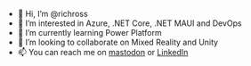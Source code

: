 - 👋 Hi, I’m @richross
- 👀 I’m interested in Azure, .NET Core, .NET MAUI and DevOps
- 🌱 I’m currently learning Power Platform
- 💞️ I’m looking to collaborate on Mixed Reality and Unity
- 📫 You can reach me on [mastodon](https://techhub.social/@richross) or [LinkedIn](https://www.linkedin.com/in/rrossmsft/)
<!---
richross/richross is a ✨ special ✨ repository because its `README.md` (this file) appears on your GitHub profile.
You can click the Preview link to take a look at your changes.
--->
